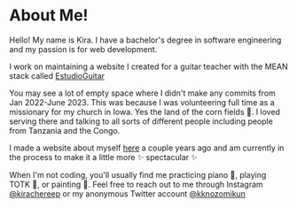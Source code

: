 # About Me!
Hello! My name is Kira. I have a bachelor's degree in software engineering and my passion is for web development.

I work on maintaining a website I created for a guitar teacher with the MEAN stack called [EstudioGuitar](estudioguitar.com)

You may see a lot of empty space where I didn't make any commits from Jan 2022-June 2023. This was because I was volunteering
full time as a missionary for my church in Iowa. Yes the land of the corn fields 🌽. I loved serving there and talking to all
sorts of different people including people from Tanzania and the Congo.

I made a website about myself [here](https://kirapeters.github.io/) a couple years ago and am currently in the process to make it
a little more ✨ spectacular ✨

When I'm not coding, you'll usually find me practicing piano 🎹, playing TOTK 👾, or painting 🎨.
Feel free to reach out to me through Instagram [@kirachereep](https://www.instagram.com/kirachereep/) or my anonymous
Twitter account [@kknozomikun](https://twitter.com/kknozomikun)

<!---
kirapeters/kirapeters is a ✨ special ✨ repository because its `README.md` (this file) appears on your GitHub profile.
You can click the Preview link to take a look at your changes.
--->

